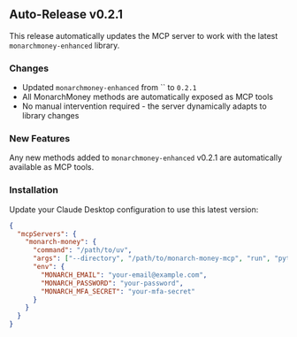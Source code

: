 ## Auto-Release v0.2.1

This release automatically updates the MCP server to work with the latest `monarchmoney-enhanced` library.

### Changes
- Updated `monarchmoney-enhanced` from `` to `0.2.1`
- All MonarchMoney methods are automatically exposed as MCP tools
- No manual intervention required - the server dynamically adapts to library changes

### New Features
Any new methods added to `monarchmoney-enhanced` v0.2.1 are automatically available as MCP tools.

### Installation
Update your Claude Desktop configuration to use this latest version:
```json
{
  "mcpServers": {
    "monarch-money": {
      "command": "/path/to/uv",
      "args": ["--directory", "/path/to/monarch-money-mcp", "run", "python", "server.py"],
      "env": {
        "MONARCH_EMAIL": "your-email@example.com",
        "MONARCH_PASSWORD": "your-password",
        "MONARCH_MFA_SECRET": "your-mfa-secret"
      }
    }
  }
}
```
